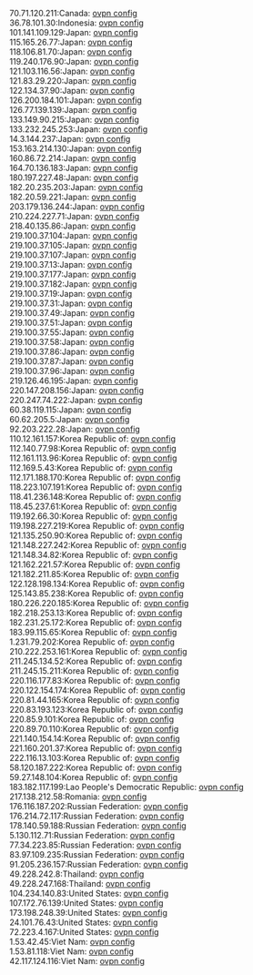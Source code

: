 70.71.120.211:Canada: [ovpn config](vpn/70_71_120_211.ovpn)  
36.78.101.30:Indonesia: [ovpn config](vpn/36_78_101_30.ovpn)  
101.141.109.129:Japan: [ovpn config](vpn/101_141_109_129.ovpn)  
115.165.26.77:Japan: [ovpn config](vpn/115_165_26_77.ovpn)  
118.106.81.70:Japan: [ovpn config](vpn/118_106_81_70.ovpn)  
119.240.176.90:Japan: [ovpn config](vpn/119_240_176_90.ovpn)  
121.103.116.56:Japan: [ovpn config](vpn/121_103_116_56.ovpn)  
121.83.29.220:Japan: [ovpn config](vpn/121_83_29_220.ovpn)  
122.134.37.90:Japan: [ovpn config](vpn/122_134_37_90.ovpn)  
126.200.184.101:Japan: [ovpn config](vpn/126_200_184_101.ovpn)  
126.77.139.139:Japan: [ovpn config](vpn/126_77_139_139.ovpn)  
133.149.90.215:Japan: [ovpn config](vpn/133_149_90_215.ovpn)  
133.232.245.253:Japan: [ovpn config](vpn/133_232_245_253.ovpn)  
14.3.144.237:Japan: [ovpn config](vpn/14_3_144_237.ovpn)  
153.163.214.130:Japan: [ovpn config](vpn/153_163_214_130.ovpn)  
160.86.72.214:Japan: [ovpn config](vpn/160_86_72_214.ovpn)  
164.70.136.183:Japan: [ovpn config](vpn/164_70_136_183.ovpn)  
180.197.227.48:Japan: [ovpn config](vpn/180_197_227_48.ovpn)  
182.20.235.203:Japan: [ovpn config](vpn/182_20_235_203.ovpn)  
182.20.59.221:Japan: [ovpn config](vpn/182_20_59_221.ovpn)  
203.179.136.244:Japan: [ovpn config](vpn/203_179_136_244.ovpn)  
210.224.227.71:Japan: [ovpn config](vpn/210_224_227_71.ovpn)  
218.40.135.86:Japan: [ovpn config](vpn/218_40_135_86.ovpn)  
219.100.37.104:Japan: [ovpn config](vpn/219_100_37_104.ovpn)  
219.100.37.105:Japan: [ovpn config](vpn/219_100_37_105.ovpn)  
219.100.37.107:Japan: [ovpn config](vpn/219_100_37_107.ovpn)  
219.100.37.13:Japan: [ovpn config](vpn/219_100_37_13.ovpn)  
219.100.37.177:Japan: [ovpn config](vpn/219_100_37_177.ovpn)  
219.100.37.182:Japan: [ovpn config](vpn/219_100_37_182.ovpn)  
219.100.37.19:Japan: [ovpn config](vpn/219_100_37_19.ovpn)  
219.100.37.31:Japan: [ovpn config](vpn/219_100_37_31.ovpn)  
219.100.37.49:Japan: [ovpn config](vpn/219_100_37_49.ovpn)  
219.100.37.51:Japan: [ovpn config](vpn/219_100_37_51.ovpn)  
219.100.37.55:Japan: [ovpn config](vpn/219_100_37_55.ovpn)  
219.100.37.58:Japan: [ovpn config](vpn/219_100_37_58.ovpn)  
219.100.37.86:Japan: [ovpn config](vpn/219_100_37_86.ovpn)  
219.100.37.87:Japan: [ovpn config](vpn/219_100_37_87.ovpn)  
219.100.37.96:Japan: [ovpn config](vpn/219_100_37_96.ovpn)  
219.126.46.195:Japan: [ovpn config](vpn/219_126_46_195.ovpn)  
220.147.208.156:Japan: [ovpn config](vpn/220_147_208_156.ovpn)  
220.247.74.222:Japan: [ovpn config](vpn/220_247_74_222.ovpn)  
60.38.119.115:Japan: [ovpn config](vpn/60_38_119_115.ovpn)  
60.62.205.5:Japan: [ovpn config](vpn/60_62_205_5.ovpn)  
92.203.222.28:Japan: [ovpn config](vpn/92_203_222_28.ovpn)  
110.12.161.157:Korea Republic of: [ovpn config](vpn/110_12_161_157.ovpn)  
112.140.77.98:Korea Republic of: [ovpn config](vpn/112_140_77_98.ovpn)  
112.161.113.96:Korea Republic of: [ovpn config](vpn/112_161_113_96.ovpn)  
112.169.5.43:Korea Republic of: [ovpn config](vpn/112_169_5_43.ovpn)  
112.171.188.170:Korea Republic of: [ovpn config](vpn/112_171_188_170.ovpn)  
118.223.107.191:Korea Republic of: [ovpn config](vpn/118_223_107_191.ovpn)  
118.41.236.148:Korea Republic of: [ovpn config](vpn/118_41_236_148.ovpn)  
118.45.237.61:Korea Republic of: [ovpn config](vpn/118_45_237_61.ovpn)  
119.192.66.30:Korea Republic of: [ovpn config](vpn/119_192_66_30.ovpn)  
119.198.227.219:Korea Republic of: [ovpn config](vpn/119_198_227_219.ovpn)  
121.135.250.90:Korea Republic of: [ovpn config](vpn/121_135_250_90.ovpn)  
121.148.227.242:Korea Republic of: [ovpn config](vpn/121_148_227_242.ovpn)  
121.148.34.82:Korea Republic of: [ovpn config](vpn/121_148_34_82.ovpn)  
121.162.221.57:Korea Republic of: [ovpn config](vpn/121_162_221_57.ovpn)  
121.182.211.85:Korea Republic of: [ovpn config](vpn/121_182_211_85.ovpn)  
122.128.198.134:Korea Republic of: [ovpn config](vpn/122_128_198_134.ovpn)  
125.143.85.238:Korea Republic of: [ovpn config](vpn/125_143_85_238.ovpn)  
180.226.220.185:Korea Republic of: [ovpn config](vpn/180_226_220_185.ovpn)  
182.218.253.13:Korea Republic of: [ovpn config](vpn/182_218_253_13.ovpn)  
182.231.25.172:Korea Republic of: [ovpn config](vpn/182_231_25_172.ovpn)  
183.99.115.65:Korea Republic of: [ovpn config](vpn/183_99_115_65.ovpn)  
1.231.79.202:Korea Republic of: [ovpn config](vpn/1_231_79_202.ovpn)  
210.222.253.161:Korea Republic of: [ovpn config](vpn/210_222_253_161.ovpn)  
211.245.134.52:Korea Republic of: [ovpn config](vpn/211_245_134_52.ovpn)  
211.245.15.211:Korea Republic of: [ovpn config](vpn/211_245_15_211.ovpn)  
220.116.177.83:Korea Republic of: [ovpn config](vpn/220_116_177_83.ovpn)  
220.122.154.174:Korea Republic of: [ovpn config](vpn/220_122_154_174.ovpn)  
220.81.44.165:Korea Republic of: [ovpn config](vpn/220_81_44_165.ovpn)  
220.83.193.123:Korea Republic of: [ovpn config](vpn/220_83_193_123.ovpn)  
220.85.9.101:Korea Republic of: [ovpn config](vpn/220_85_9_101.ovpn)  
220.89.70.110:Korea Republic of: [ovpn config](vpn/220_89_70_110.ovpn)  
221.140.154.14:Korea Republic of: [ovpn config](vpn/221_140_154_14.ovpn)  
221.160.201.37:Korea Republic of: [ovpn config](vpn/221_160_201_37.ovpn)  
222.116.13.103:Korea Republic of: [ovpn config](vpn/222_116_13_103.ovpn)  
58.120.187.222:Korea Republic of: [ovpn config](vpn/58_120_187_222.ovpn)  
59.27.148.104:Korea Republic of: [ovpn config](vpn/59_27_148_104.ovpn)  
183.182.117.199:Lao People's Democratic Republic: [ovpn config](vpn/183_182_117_199.ovpn)  
217.138.212.58:Romania: [ovpn config](vpn/217_138_212_58.ovpn)  
176.116.187.202:Russian Federation: [ovpn config](vpn/176_116_187_202.ovpn)  
176.214.72.117:Russian Federation: [ovpn config](vpn/176_214_72_117.ovpn)  
178.140.59.188:Russian Federation: [ovpn config](vpn/178_140_59_188.ovpn)  
5.130.112.71:Russian Federation: [ovpn config](vpn/5_130_112_71.ovpn)  
77.34.223.85:Russian Federation: [ovpn config](vpn/77_34_223_85.ovpn)  
83.97.109.235:Russian Federation: [ovpn config](vpn/83_97_109_235.ovpn)  
91.205.236.157:Russian Federation: [ovpn config](vpn/91_205_236_157.ovpn)  
49.228.242.8:Thailand: [ovpn config](vpn/49_228_242_8.ovpn)  
49.228.247.168:Thailand: [ovpn config](vpn/49_228_247_168.ovpn)  
104.234.140.83:United States: [ovpn config](vpn/104_234_140_83.ovpn)  
107.172.76.139:United States: [ovpn config](vpn/107_172_76_139.ovpn)  
173.198.248.39:United States: [ovpn config](vpn/173_198_248_39.ovpn)  
24.101.76.43:United States: [ovpn config](vpn/24_101_76_43.ovpn)  
72.223.4.167:United States: [ovpn config](vpn/72_223_4_167.ovpn)  
1.53.42.45:Viet Nam: [ovpn config](vpn/1_53_42_45.ovpn)  
1.53.81.118:Viet Nam: [ovpn config](vpn/1_53_81_118.ovpn)  
42.117.124.116:Viet Nam: [ovpn config](vpn/42_117_124_116.ovpn)  
